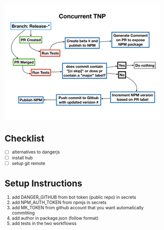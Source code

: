 ![CI Workflow](./diagram_new.png)

# Checklist
- [ ] alternatives to dangerjs
- [ ] install hub
- [ ] setup git remote

# Setup Instructions
1. add DANGER_GITHUB from bot token (public repo) in secrets
2. add NPM_AUTH_TOKEN from npmjs in secrets
3. add MK_TOKEN from github account that you want automatically committing
4. add author in package.json (follow format)
4. add tests in the two workflowss
